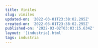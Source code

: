 ```yaml
---
title: Viniles
slug: viniles
updated-on: '2022-03-01T23:38:02.295Z'
created-on: '2022-03-01T23:38:02.295Z'
published-on: '2022-03-02T03:03:15.634Z'
layout: '[industria].html'
tags: industria
---
```



